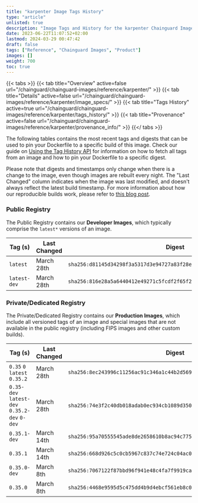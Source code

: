 ```yaml
---
title: "karpenter Image Tags History"
type: "article"
unlisted: true
description: "Image Tags and History for the karpenter Chainguard Image"
date: 2023-06-22T11:07:52+02:00
lastmod: 2024-03-29 00:47:42
draft: false
tags: ["Reference", "Chainguard Images", "Product"]
images: []
weight: 700
toc: true
---
```


{{< tabs >}}
{{< tab title="Overview" active=false url="/chainguard/chainguard-images/reference/karpenter/" >}}
{{< tab title="Details" active=false url="/chainguard/chainguard-images/reference/karpenter/image_specs/" >}}
{{< tab title="Tags History" active=true url="/chainguard/chainguard-images/reference/karpenter/tags_history/" >}}
{{< tab title="Provenance" active=false url="/chainguard/chainguard-images/reference/karpenter/provenance_info/" >}}
{{</ tabs >}}

The following tables contains the most recent tags and digests that can be used to pin your Dockerfile to a specific build of this image. Check our guide on [Using the Tag History API](/chainguard/chainguard-images/using-the-tag-history-api/) for information on how to fetch all tags from an image and how to pin your Dockerfile to a specific digest.

Please note that digests and timestamps only change when there is a change to the image, even though images are rebuilt every night. The "Last Changed" column indicates when the image was last modified, and doesn't always reflect the latest build timestamp. For more information about how our reproducible builds work, please refer to [this blog post](https://www.chainguard.dev/unchained/reproducing-chainguards-reproducible-image-builds).

### Public Registry
The Public Registry contains our **Developer Images**, which typically comprise the `latest*` versions of an image.

| Tag (s)       | Last Changed | Digest                                                                    |
|---------------|--------------|---------------------------------------------------------------------------|
|  `latest`     | March 28th   | `sha256:d81145d34298f3a5317d3e94727a83f28e81ceb474773e094d222f165aae865d` |
|  `latest-dev` | March 28th   | `sha256:816e28a5a6440412e49271c5fcdf2f65f29056b425da7e38726ad369e97a2d5d` |


### Private/Dedicated Registry
The Private/Dedicated Registry contains our **Production Images**, which include all versioned tags of an image and special images that are not available in the public registry (including FIPS images and other custom builds).

| Tag (s)                                       | Last Changed | Digest                                                                    |
|-----------------------------------------------|--------------|---------------------------------------------------------------------------|
|  `0.35` `0` `latest` `0.35.2`                 | March 28th   | `sha256:8ec243996c11256ac91c346a1c44b2d5691d37584b410739e57920bd65d699e2` |
|  `0.35-dev` `latest-dev` `0.35.2-dev` `0-dev` | March 28th   | `sha256:74e3f2c40db018adab0ec934cb1089d3506d311bf1eec2e1a23d2953649660b1` |
|  `0.35.1-dev`                                 | March 14th   | `sha256:95a70555545ade8de2658610b8ac94c775f4c450ca9901914ad19d8bf89ee8ff` |
|  `0.35.1`                                     | March 14th   | `sha256:668d926c5c0cb5967c837c74e724c04ac0e2cca22c6c0a74b6092f250e6e4a7d` |
|  `0.35.0-dev`                                 | March 8th    | `sha256:7067122f87bbd96f941e48c4fa7f9919ca226002fcbefed01a9b8be9ef8cce5f` |
|  `0.35.0`                                     | March 8th    | `sha256:4468e9595d5c475dd4b9d4ebcf561eb8c05c019eebd949eca287fa8e92a155ab` |

